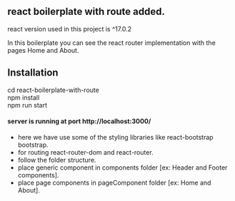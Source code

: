## react boilerplate with route added.

react version used in this project is ^17.0.2

In this boilerplate you can see the react router implementation with the pages Home and About.

## Installation

cd react-boilerplate-with-route</br>
npm install</br>
npm run start

#### server is running at port http://localhost:3000/

- here we have use some of the styling libraries like react-bootstrap bootstrap.</br>
- for routing react-router-dom and react-router.</br>
- follow the folder structure.</br>
- place generic component in components folder [ex: Header and Footer components].</br>
- place page components in pageComponent folder [ex: Home and About].</br>

